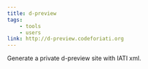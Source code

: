 ```yaml
---
title: d-preview
tags:
    - tools
    - users
link: http://d-preview.codeforiati.org
---
```


Generate a private d-preview site with IATI xml.
